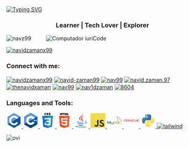 [![Typing SVG](https://readme-typing-svg.herokuapp.com?color=%23D01DF7&lines=Hello+%2C++I+am+Navid+Zaman)](https://git.io/typing-svg)



<h3 align="center">Learner | Tech Lover | Explorer</h3>

<img src="https://c.tenor.com/GfSX-u7VGM4AAAAC/coding.gif" width="400px" align="right" alt="Computador iuriCode" data-canonical-src="https://i.pinimg.com/originals/77/ca/a3/77caa32884d735d439ade45ba37feaf2.gif" style="max-width: 100%;">

<p align="left"> <img src="https://komarev.com/ghpvc/?username=navz99&label=Profile%20views&color=0e75b6&style=flat" alt="navz99" /> </p>

<p align="left"> <a href="https://twitter.com/navidzamanx99" target="blank"><img src="https://img.shields.io/twitter/follow/navidzamanx99?logo=twitter&style=for-the-badge" alt="navidzamanx99" /></a> </p>

<h3 align="left">Connect with me:</h3>
<p align="left">
<a href="https://twitter.com/navidzamanx99" target="blank"><img align="center" src="https://raw.githubusercontent.com/rahuldkjain/github-profile-readme-generator/master/src/images/icons/Social/twitter.svg" alt="navidzamanx99" height="30" width="40" /></a>
<a href="https://linkedin.com/in/navid-zaman99" target="blank"><img align="center" src="https://raw.githubusercontent.com/rahuldkjain/github-profile-readme-generator/master/src/images/icons/Social/linked-in-alt.svg" alt="navid-zaman99" height="30" width="40" /></a>
<a href="https://stackoverflow.com/users/nav99" target="blank"><img align="center" src="https://raw.githubusercontent.com/rahuldkjain/github-profile-readme-generator/master/src/images/icons/Social/stack-overflow.svg" alt="nav99" height="30" width="40" /></a>
<a href="https://fb.com/navid.zaman.97" target="blank"><img align="center" src="https://raw.githubusercontent.com/rahuldkjain/github-profile-readme-generator/master/src/images/icons/Social/facebook.svg" alt="navid.zaman.97" height="30" width="40" /></a>
<a href="https://instagram.com/thenavidxaman" target="blank"><img align="center" src="https://raw.githubusercontent.com/rahuldkjain/github-profile-readme-generator/master/src/images/icons/Social/instagram.svg" alt="thenavidxaman" height="30" width="40" /></a>
<a href="https://www.codechef.com/users/nav99" target="blank"><img align="center" src="https://cdn.jsdelivr.net/npm/simple-icons@3.1.0/icons/codechef.svg" alt="nav99" height="30" width="40" /></a>
<a href="https://codeforces.com/profile/nav1dzaman" target="blank"><img align="center" src="https://raw.githubusercontent.com/rahuldkjain/github-profile-readme-generator/master/src/images/icons/Social/codeforces.svg" alt="nav1dzaman" height="30" width="40" /></a>
<a href="https://discord.gg/8604" target="blank"><img align="center" src="https://raw.githubusercontent.com/rahuldkjain/github-profile-readme-generator/master/src/images/icons/Social/discord.svg" alt="8604" height="30" width="40" /></a>
</p>

<h3 align="left">Languages and Tools:</h3>
<p align="left"> <a href="https://www.cprogramming.com/" target="_blank" rel="noreferrer"> <img src="https://raw.githubusercontent.com/devicons/devicon/master/icons/c/c-original.svg" alt="c" width="40" height="40"/> </a> <a href="https://www.w3schools.com/cpp/" target="_blank" rel="noreferrer"> <img src="https://raw.githubusercontent.com/devicons/devicon/master/icons/cplusplus/cplusplus-original.svg" alt="cplusplus" width="40" height="40"/> </a> <a href="https://www.w3schools.com/css/" target="_blank" rel="noreferrer"> <img src="https://raw.githubusercontent.com/devicons/devicon/master/icons/css3/css3-original-wordmark.svg" alt="css3" width="40" height="40"/> </a> <a href="https://www.w3.org/html/" target="_blank" rel="noreferrer"> <img src="https://raw.githubusercontent.com/devicons/devicon/master/icons/html5/html5-original-wordmark.svg" alt="html5" width="40" height="40"/> </a> <a href="https://www.java.com" target="_blank" rel="noreferrer"> <img src="https://raw.githubusercontent.com/devicons/devicon/master/icons/java/java-original.svg" alt="java" width="40" height="40"/>
<a href="https://developer.mozilla.org/en-US/docs/Web/JavaScript" target="_blank" rel="noreferrer"> <img src="https://raw.githubusercontent.com/devicons/devicon/master/icons/javascript/javascript-original.svg" alt="javascript" width="40" height="40"/> </a> <a href="https://www.mysql.com/" target="_blank" rel="noreferrer"> <img src="https://raw.githubusercontent.com/devicons/devicon/master/icons/mysql/mysql-original-wordmark.svg" alt="mysql" width="40" height="40"/> </a> <a href="https://www.oracle.com/" target="_blank" rel="noreferrer"> <img src="https://raw.githubusercontent.com/devicons/devicon/master/icons/oracle/oracle-original.svg" alt="oracle" width="40" height="40"/>
</a><a href="https://www.python.org" target="_blank" rel="noreferrer"> <img src="https://raw.githubusercontent.com/devicons/devicon/master/icons/python/python-original.svg" alt="python" width="40" height="40"/> </a><a href="https://tailwindcss.com/" target="_blank" rel="noreferrer"> <img src="https://www.vectorlogo.zone/logos/tailwindcss/tailwindcss-icon.svg" alt="tailwind" width="40" height="40"/> </a>
  </p>
  
  <img src="https://github-readme-stats.vercel.app/api/top-langs?username=navz99a&show_icons=true&locale=en&layout=compact&theme=chartreuse-dark" alt="ovi" />



